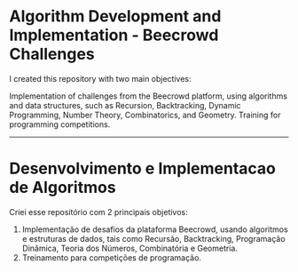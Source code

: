 # Algorithm Development and Implementation - Beecrowd Challenges

I created this repository with two main objectives:

Implementation of challenges from the Beecrowd platform, using algorithms and data structures, such as Recursion, Backtracking, Dynamic Programming, Number Theory, Combinatorics, and Geometry.
Training for programming competitions.

---------------------------------------------------------------------------------------------------

# Desenvolvimento e Implementacao de Algoritmos

Criei esse repositório com 2 principais objetivos: 
1. Implementação de desafios da plataforma Beecrowd, usando algoritmos e estruturas de dados, tais como Recursão, Backtracking, Programação Dinâmica, Teoria dos Números, Combinatória e Geometria.
2. Treinamento para competições de programação.

